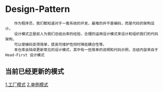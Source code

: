 # Design-Pattern

        作为程序员，我们都知道对于一套系统的开发，最难的并不是编码，而是代码的架构设计。
        设计模式正是前人为我们总结出来的经验，合理的运用设计模式来设计和组织我们的代码架构，
        可以使编码变得简单，提高可维护性同时降低耦合性等。
        本仓库会陆续更新常见的设计模式，其中有一些简单的说明和代码示例，总结内容来自于 Head-First 设计模式
    
## 当前已经更新的模式
   [1.工厂模式](https://github.com/811105717/Design-Pattern/tree/master/factory)
   [2.单例模式](https://github.com/811105717/Design-Pattern/tree/master/singleton)
    
